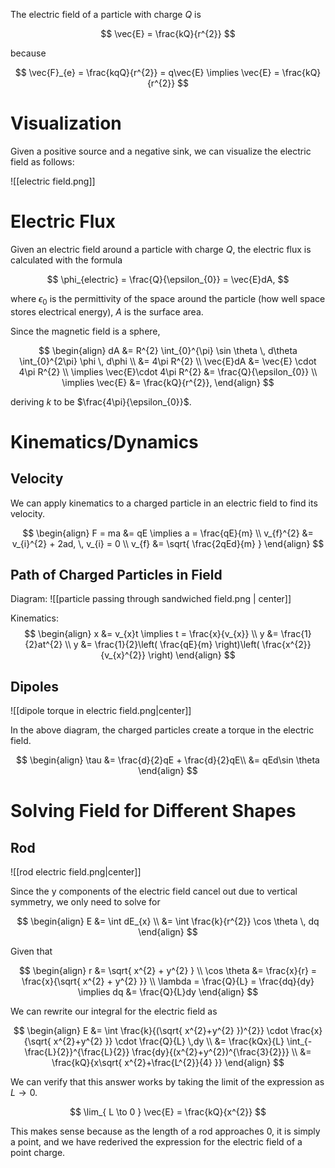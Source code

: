 The electric field of a particle with charge $Q$ is

$$
\vec{E} = \frac{kQ}{r^{2}}
$$

because

$$
\vec{F}_{e} = \frac{kqQ}{r^{2}} = q\vec{E} \implies \vec{E} = \frac{kQ}{r^{2}}
$$

# Visualization

Given a positive source and a negative sink, we can visualize the electric field as follows:

![[electric field.png]]

# Electric Flux

Given an electric field around a particle with charge $Q$, the electric flux is calculated with the formula

$$
\phi_{electric} = \frac{Q}{\epsilon_{0}} = \vec{E}dA,
$$

where $\epsilon_{0}$ is the permittivity of the space around the particle (how well space stores electrical energy), $A$ is the surface area.

Since the magnetic field is a sphere, 

$$
\begin{align}
dA &= R^{2} \int_{0}^{\pi} \sin \theta \, d\theta \int_{0}^{2\pi} \phi \, d\phi \\
&= 4\pi R^{2} \\
\vec{E}dA &= \vec{E} \cdot 4\pi R^{2} \\
\implies \vec{E}\cdot 4\pi R^{2} &= \frac{Q}{\epsilon_{0}} \\
\implies \vec{E} &= \frac{kQ}{r^{2}},
\end{align}
$$

deriving $k$ to be $\frac{4\pi}{\epsilon_{0}}$.

# Kinematics/Dynamics

## Velocity

We can apply kinematics to a charged particle in an electric field to find its velocity.

$$
\begin{align}
F = ma &= qE \implies a = \frac{qE}{m} \\
v_{f}^{2} &= v_{i}^{2} + 2ad, \, v_{i} = 0 \\
v_{f} &= \sqrt{ \frac{2qEd}{m} }
\end{align}
$$

## Path of Charged Particles in Field

Diagram: 
![[particle passing through sandwiched field.png | center]]

Kinematics:
$$
\begin{align}
x &= v_{x}t \implies t = \frac{x}{v_{x}} \\
y &= \frac{1}{2}at^{2} \\
y &= \frac{1}{2}\left( \frac{qE}{m} \right)\left( \frac{x^{2}}{v_{x}^{2}} \right)
\end{align}
$$

## Dipoles

![[dipole torque in electric field.png|center]]

In the above diagram, the charged particles create a torque in the electric field.

$$
\begin{align}
\tau &= \frac{d}{2}qE + \frac{d}{2}qE\\
&= qEd\sin \theta
\end{align}
$$

# Solving Field for Different Shapes

## Rod

![[rod electric field.png|center]]

Since the y components of the electric field cancel out due to vertical symmetry, we only need to solve for 

$$
\begin{align}
E &= \int dE_{x} \\
&= \int \frac{k}{r^{2}} \cos \theta \, dq
\end{align}
$$

Given that 

$$
\begin{align}
r &= \sqrt{ x^{2} + y^{2} } \\
\cos \theta &= \frac{x}{r} = \frac{x}{\sqrt{ x^{2} + y^{2} }} \\
\lambda = \frac{Q}{L} = \frac{dq}{dy} \implies dq &= \frac{Q}{L}dy
\end{align}
$$

We can rewrite our integral for the electric field as

$$
\begin{align}
E &= \int \frac{k}{(\sqrt{ x^{2}+y^{2} })^{2}} \cdot \frac{x}{\sqrt{ x^{2}+y^{2} }} \cdot \frac{Q}{L} \,dy  \\
&= \frac{kQx}{L} \int_{-\frac{L}{2}}^{\frac{L}{2}} \frac{dy}{(x^{2}+y^{2})^{\frac{3}{2}}} \\
&= \frac{kQ}{x\sqrt{ x^{2}+\frac{L^{2}}{4} }} 
\end{align}
$$

We can verify that this answer works by taking the limit of the expression as $L \to 0$.

$$
\lim_{ L \to 0 } \vec{E} = \frac{kQ}{x^{2}}
$$

This makes sense because as the length of a rod approaches 0, it is simply a point, and we have rederived the expression for the electric field of a point charge.


